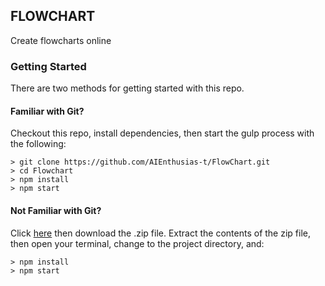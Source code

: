 ## FLOWCHART
Create flowcharts online

### Getting Started
There are two methods for getting started with this repo.

#### Familiar with Git?
Checkout this repo, install dependencies, then start the gulp process with the following:

```
> git clone https://github.com/AIEnthusias-t/FlowChart.git
> cd Flowchart
> npm install
> npm start
```

#### Not Familiar with Git?
Click [here](https://github.com/AIEnthusias-t/FlowChart) then download the .zip file.  Extract the contents of the zip file, then open your terminal, change to the project directory, and:

```
> npm install
> npm start
```

